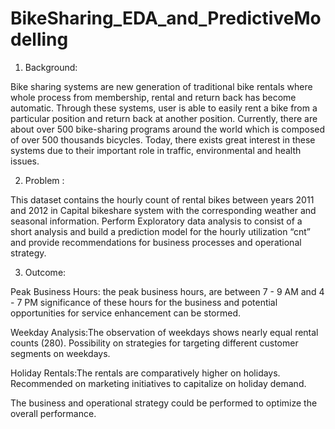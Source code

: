 # BikeSharing_EDA_and_PredictiveModelling

1. Background:

Bike sharing systems are new generation of traditional bike rentals where whole process from membership, rental and return back has become automatic. Through these systems, user is able to easily rent a bike from a particular position and return back at another position.
Currently, there are about over 500 bike-sharing programs around the world which is composed of over 500 thousands bicycles. Today, there exists great interest in these systems due to their important role in traffic, environmental and health issues.

2. Problem :

This dataset contains the hourly count of rental bikes between years 2011 and 2012 in Capital bikeshare system with the corresponding weather and seasonal information. Perform Exploratory data analysis to consist of a short analysis and build a prediction model for the hourly utilization “cnt” and provide recommendations for business processes and operational strategy.

3. Outcome:

Peak Business Hours: the peak business hours, are between 7 - 9 AM and 4 - 7 PM significance of these hours for the business and potential opportunities for service enhancement can be stormed.

Weekday Analysis:The observation of weekdays shows nearly equal rental counts (280). Possibility on strategies for targeting different customer segments on weekdays.

Holiday Rentals:The rentals are comparatively higher on holidays. Recommended on marketing initiatives to capitalize on holiday demand.

The business and operational strategy could be performed to optimize the overall performance.
